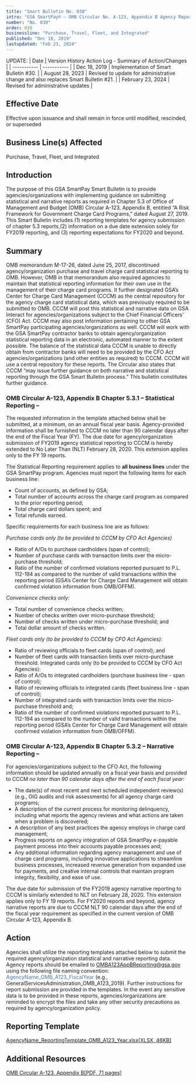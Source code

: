 ```yaml
---
title: "Smart Bulletin No. 030"
intro: "GSA SmartPay® – OMB Circular No. A-123, Appendix B Agency Reporting to GSA/CCCM; Submission Implementing Guidance"
number: "No. 030"
order: 030
businessline: "Purchase, Travel, Fleet, and Integrated"
published: "Dec 18, 2019"
lastupdated: "Feb 23, 2024"
---
```


UPDATE:
| Date | Version History Action Log - Summary of Action/Changes |
| ----------- | ----------- |
| Dec 18, 2019 | Implementation of Smart Bulletin #30. |
| August 28, 2023 | Revised to update for administrative change and also replaces Smart Bulletin #21. |
| February 23, 2024 | Revised for administrative updates |

## Effective Date

Effective upon issuance and shall remain in force until modified,
rescinded, or superseded

## Business Line(s) Affected

Purchase, Travel, Fleet, and Integrated

## Introduction

The purpose of this GSA SmartPay Smart Bulletin is to provide agencies/organizations with implementing guidance on submitting statistical and narrative reports as required in Chapter 5.3 of Office of Management and Budget (OMB) Circular A-123, Appendix B, entitled “A Risk Framework for Government Charge Card Programs,” dated August 27, 2019. This Smart Bulletin includes (1) reporting templates for agency submission of chapter 5.3 reports,(2) information on a due date extension solely for FY2019 reporting, and (3) reporting expectations for FY2020 and beyond.

## Summary

OMB memorandum M-17-26, dated June 25, 2017, discontinued agency/organization purchase and travel charge card statistical reporting to OMB. However, OMB in that memorandum also required agencies to maintain that statistical reporting information for their own use in the management of their charge card programs. It further designated GSA’s Center for Charge Card Management (CCCM) as the central repository for the agency charge card statistical data, which was previously required to be submitted to OMB. CCCM will post this statistical and narrative data on GSA Interact for agencies/organizations subject to the Chief Financial Officers’ (CFO) Act. CCCM may also post information pertaining to other GSA SmartPay participating agencies/organizations as well. CCCM will work with the GSA SmartPay contractor banks to obtain agency/organization statistical reporting data in an electronic, automated manner to the extent possible. The balance of the statistical data CCCM is unable to directly obtain from contractor banks will need to be provided by the CFO Act agencies/organizations (and other entities as required) to CCCM. CCCM will use a central repository for these reports. The Circular also states that CCCM “may issue further guidance on both narrative and statistical reporting through the GSA Smart Bulletin process.” This bulletin constitutes further guidance.

### OMB Circular A-123, Appendix B Chapter 5.3.1 – Statistical Reporting –
The requested information in the template attached below shall be submitted, at a minimum, on an annual fiscal year basis. Agency-provided information shall be furnished to CCCM no later than 90 calendar days after the end of the Fiscal Year (FY). The due date for agency/organization submission of FY2019 agency statistical reporting to CCCM is hereby extended to No Later Than (NLT) February 28, 2020. This extension applies only to the FY 19 reports.

The Statistical Reporting requirement applies to **all business lines** under the GSA SmartPay program. Agencies must report the following items for each business line:

- Count of accounts, as defined by GSA;
- Total number of accounts across the charge card program as compared to the prior reporting period;
- Total charge card dollars spent; and
- Total refunds earned.

Specific requirements for each business line are as follows:

*Purchase cards only (to be provided to CCCM by CFO Act Agencies)* 
- Ratio of A/Os to purchase cardholders (span of control);
- Number of purchase cards with transaction limits over the micro-purchase threshold;
- Ratio of the number of confirmed violations reported pursuant to P.L. 112-194 as compared to the number of valid transactions within the reporting period (GSA’s Center for Charge Card Management will obtain confirmed violation information from OMB/OFFM).

*Convenience checks only:*
- Total number of convenience checks written;
- Number of checks written over micro-purchase threshold;
- Number of checks written under micro-purchase threshold; and
- Total dollar amount of checks written.

*Fleet cards only (to be provided to CCCM by CFO Act Agencies):*
- Ratio of reviewing officials to fleet cards (span of control); and
- Number of fleet cards with transaction limits over micro-purchase threshold. Integrated cards only (to be provided to CCCM by CFO Act Agencies):
- Ratio of A/Os to integrated cardholders (purchase business line - span of control);
- Ratio of reviewing officials to integrated cards (fleet business line - span of control);
- Number of integrated cards with transaction limits over the micro-purchase threshold and;
- Ratio of the number of confirmed violations reported pursuant to P.L. 112-194 as compared to the number of valid transactions within the reporting period (GSA’s Center for Charge Card Management will obtain confirmed violation information from OMB/OFFM).

### OMB Circular A-123, Appendix B Chapter 5.3.2 – Narrative Reporting – 
For agencies/organizations subject to the CFO Act, the following information should be updated annually on a fiscal year basis and provided to CCCM *no later than 90 calendar days after the end of each fiscal year:*
- The date(s) of most recent and next scheduled independent review(s) (e.g., OIG audits and risk assessments) for all agency charge card programs;
- A description of the current process for monitoring delinquency, including what reports the agency reviews and what actions are taken when a problem is discovered;
- A description of any best practices the agency employs in charge card management;
- Progress reports on agency integration of GSA SmartPay e-payable payment process into their accounts payable processes and;
- Any additional information regarding agency management and use of charge card programs, including innovative applications to streamline business processes, increased revenue generation from expanded use for payments, and creative internal controls that maintain program integrity, flexibility, and ease of use.

The due date for submission of the FY2019 agency narrative reporting to CCCM is similarly extended to NLT on February 28, 2020. This extension applies only to FY 19 reports. For FY2020 reports and beyond, agency narrative reports are due to CCCM NLT 90 calendar days after the end of the fiscal year requirement as specified in the current version of OMB Circular A-123, Appendix B.


## Action

Agencies shall utilize the reporting templates attached below to submit the required agency/organization statistical and narrative reporting data. Agency reports should be emailed to OMBA123AppBReporting@gsa.gov using the following file naming convention: <span style="color:#4678b4">AgencyName_OMB_A123_FiscalYear</span> (e.g., GeneralServicesAdministration_OMB_A123_2019). Further instructions for report submission are provided in the templates. In the event any sensitive data is to be provided in these reports, agencies/organizations are reminded to encrypt the files and take any other security precautions as required by agency/organization policy.

## Reporting Template
[AgencyName_ReportingTemplate_OMB_A123_Year.xlsx[XLSX, 46KB]](https://smartpay.gsa.gov/files/AgencyName_ReportingTemplate_OMB_A123_Year.xlsx)

## Additional Resources
[OMB Circular A-123, Appendix B[PDF, 71 pages]](https://www.whitehouse.gov/wp-content/uploads/2019/08/Issuance-of-Revised-Appendix-B-to-OMB-Circular-A-123.pdf)
